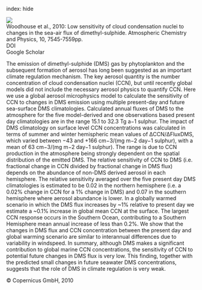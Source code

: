 index: hide

<div class="Citation">
    <div class="Citation-thumb CitationThumb-linked"  data-href="https://doi.org/10.5194/acp-10-7545-2010">
      <img src="https://static.claimspace.cloud/climate-study-static/refs/thumbs/7/Woodhouse_et_al_2010-thumb.png" />
    </div>

  <div class="Citation-body">
    <div class="Citation-text">Woodhouse et al., 2010: Low sensitivity of cloud condensation nuclei to changes in the sea-air flux of dimethyl-sulphide. <span class="Article-journal">Atmospheric Chemistry and Physics, </span><span class="Article-volume">10, </span>7545-7559pp.</div>
    <div class="Citation-links">
      <div class="CitationLink" data-href="https://doi.org/10.5194/acp-10-7545-2010">
        <div class="CitationLink-icon CitationLink-Doi"></div>
        <div class="CitationLink-text">DOI</div>
      </div>
      <div class="CitationLink" data-href="https://scholar.google.com/scholar?q=10.5194/acp-10-7545-2010">
        <div class="CitationLink-icon CitationLink-Scholar"></div>
        <div class="CitationLink-text">Google Scholar</div>
      </div>
    </div>
  </div>
</div>

The emission of dimethyl-sulphide (DMS) gas by phytoplankton and the subsequent formation of aerosol has long been suggested as an important climate regulation mechanism. The key aerosol quantity is the number concentration of cloud condensation nuclei (CCN), but until recently global models did not include the necessary aerosol physics to quantify CCN. Here we use a global aerosol microphysics model to calculate the sensitivity of CCN to changes in DMS emission using multiple present-day and future sea-surface DMS climatologies. Calculated annual fluxes of DMS to the atmosphere for the five model-derived and one observations based present day climatologies are in the range 15.1 to 32.3 Tg a−1 sulphur. The impact of DMS climatology on surface level CCN concentrations was calculated in terms of summer and winter hemispheric mean values of ΔCCN/ΔFluxDMS, which varied between −43 and +166 cm−3/(mg m−2 day−1 sulphur), with a mean of 63 cm−3/(mg m−2 day−1 sulphur). The range is due to CCN production in the atmosphere being strongly dependent on the spatial distribution of the emitted DMS. The relative sensitivity of CCN to DMS (i.e. fractional change in CCN divided by fractional change in DMS flux) depends on the abundance of non-DMS derived aerosol in each hemisphere. The relative sensitivity averaged over the five present day DMS climatologies is estimated to be 0.02 in the northern hemisphere (i.e. a 0.02% change in CCN for a 1% change in DMS) and 0.07 in the southern hemisphere where aerosol abundance is lower. In a globally warmed scenario in which the DMS flux increases by ~1% relative to present day we estimate a ~0.1% increase in global mean CCN at the surface. The largest CCN response occurs in the Southern Ocean, contributing to a Southern Hemisphere mean annual increase of less than 0.2%. We show that the changes in DMS flux and CCN concentration between the present day and global warming scenario are similar to interannual differences due to variability in windspeed. In summary, although DMS makes a significant contribution to global marine CCN concentrations, the sensitivity of CCN to potential future changes in DMS flux is very low. This finding, together with the predicted small changes in future seawater DMS concentrations, suggests that the role of DMS in climate regulation is very weak.

<div class="Citation-copy">
&copy; Copernicus GmbH, 2010
</div>